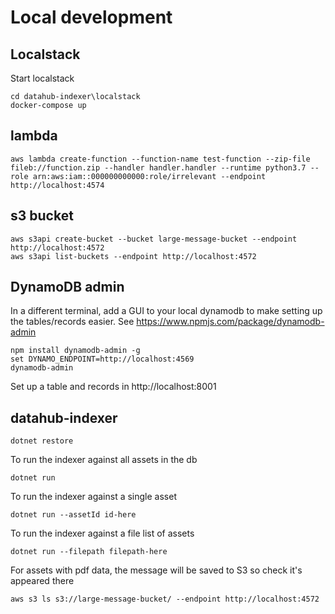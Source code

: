 # Local development

## Localstack

Start localstack

    cd datahub-indexer\localstack
    docker-compose up

## lambda

    aws lambda create-function --function-name test-function --zip-file fileb://function.zip --handler handler.handler --runtime python3.7 --role arn:aws:iam::000000000000:role/irrelevant --endpoint http://localhost:4574

## s3 bucket

    aws s3api create-bucket --bucket large-message-bucket --endpoint http://localhost:4572
    aws s3api list-buckets --endpoint http://localhost:4572

## DynamoDB admin

In a different terminal, add a GUI to your local dynamodb to make setting up the tables/records easier. See https://www.npmjs.com/package/dynamodb-admin

    npm install dynamodb-admin -g
    set DYNAMO_ENDPOINT=http://localhost:4569
    dynamodb-admin

Set up a table and records in http://localhost:8001

## datahub-indexer

    dotnet restore

To run the indexer against all assets in the db

    dotnet run

To run the indexer against a single asset

    dotnet run --assetId id-here

To run the indexer against a file list of assets

    dotnet run --filepath filepath-here

For assets with pdf data, the message will be saved to S3 so check it's appeared there

    aws s3 ls s3://large-message-bucket/ --endpoint http://localhost:4572